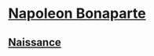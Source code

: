 # [Napoleon Bonaparte](https://github.com/MZMada/TD-IUT/wiki/Napoleon-Ier)
## [Naissance](https://github.com/MZMada/TD-IUT/wiki/Naissance)



